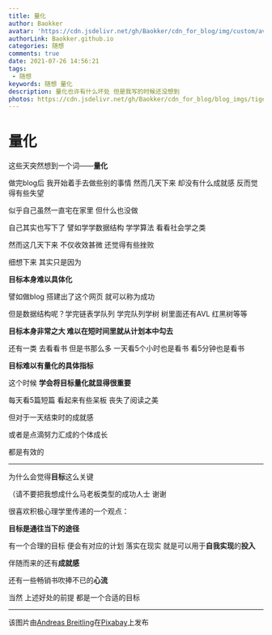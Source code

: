 ```yaml
---
title: 量化
author: Baokker
avatar: 'https://cdn.jsdelivr.net/gh/Baokker/cdn_for_blog/img/custom/avatar.jpg'
authorLink: Baokker.github.io
categories: 随想
comments: true
date: 2021-07-26 14:56:21
tags:
 - 随想
keywords: 随想 量化
description: 量化也许有什么坏处 但是我写的时候还没想到
photos: https://cdn.jsdelivr.net/gh/Baokker/cdn_for_blog/blog_imgs/tiger-2535888_1920.jpg
---
```


# 量化

这些天突然想到一个词——**量化**

做完blog后 我开始着手去做些别的事情 然而几天下来 却没有什么成就感 反而觉得有些失望 

似乎自己虽然一直宅在家里 但什么也没做

自己其实也写下了 譬如学学数据结构 学学算法 看看社会学之类

然而这几天下来 不仅收效甚微 还觉得有些挫败

细想下来 其实只是因为

**目标本身难以具体化**

譬如做blog 搭建出了这个网页 就可以称为成功

但是数据结构呢？学完链表学队列 学完队列学树 树里面还有AVL 红黑树等等

**目标本身非常之大 难以在短时间里就从计划本中勾去**

还有一类 去看看书 但是书那么多 一天看5个小时也是看书 看5分钟也是看书

**目标难以有量化的具体指标**

这个时候 **学会将目标量化就显得很重要**

每天看5篇短篇 看起来有些呆板 丧失了阅读之美

但对于一天结束时的成就感

或者是点滴努力汇成的个体成长

都是有效的



---



为什么会觉得**目标**这么关键

（请不要把我想成什么马老板类型的成功人士 谢谢

很喜欢积极心理学里传递的一个观点：

**目标是通往当下的途径**

有一个合理的目标 便会有对应的计划 落实在现实 就是可以用于**自我实现**的**投入**

伴随而来的还有**成就感**

还有一些畅销书吹捧不已的**心流**

当然 上述好处的前提 都是一个合适的目标

---

该图片由<a href="https://pixabay.com/zh/users/andibreit-2748383/?utm_source=link-attribution&amp;utm_medium=referral&amp;utm_campaign=image&amp;utm_content=2535888">Andreas Breitling</a>在<a href="https://pixabay.com/zh/?utm_source=link-attribution&amp;utm_medium=referral&amp;utm_campaign=image&amp;utm_content=2535888">Pixabay</a>上发布